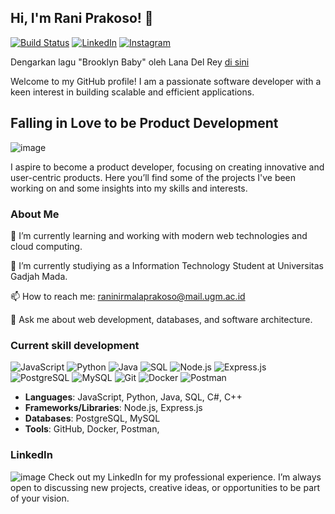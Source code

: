 ## **Hi, I'm Rani Prakoso! 👋** ##

[![Build Status](https://travis-ci.org/joemccann/dillinger.svg?branch=master)](https://travis-ci.org/joemccann/dillinger) 
[![LinkedIn](https://img.shields.io/badge/LinkedIn-Profile-blue)](https://id.linkedin.com/in/rani-prakoso)
[![Instagram](https://img.shields.io/badge/Instagram-Follow%20Me-E4405F?logo=instagram&logoColor=white)](https://www.instagram.com/raniprakoso_)

Dengarkan lagu "Brooklyn Baby" oleh Lana Del Rey [di sini](https://soundcloud.com/interscope/lana-del-rey-brooklyn-baby)

Welcome to my GitHub profile! I am a passionate software developer with a keen interest in building scalable and efficient applications. 

## **Falling in Love to be Product Development** ##
![image](https://github.com/ranisedangbekerja/ranisedangbekerja/assets/149246854/80b66756-c368-442c-aa65-229240fae86d)

I aspire to become a product developer, focusing on creating innovative and user-centric products. Here you’ll find some of the projects I've been working on and some insights into my skills and interests.

### **About Me** ###

🌱 I’m currently learning and working with modern web technologies and cloud computing.

💼 I’m currently studiying as a Information Technology Student at Universitas Gadjah Mada.

📫 How to reach me: raninirmalaprakoso@mail.ugm.ac.id

💬 Ask me about web development, databases, and software architecture.

### Current skill development ###
![JavaScript](https://img.shields.io/badge/JavaScript-F7DF1E?logo=javascript&logoColor=black)
![Python](https://img.shields.io/badge/Python-3776AB?logo=python&logoColor=white)
![Java](https://img.shields.io/badge/Java-007396?logo=java&logoColor=white)
![SQL](https://img.shields.io/badge/SQL-4479A1?logo=postgresql&logoColor=white)
![Node.js](https://img.shields.io/badge/Node.js-339933?logo=node.js&logoColor=white)
![Express.js](https://img.shields.io/badge/Express.js-000000?logo=express&logoColor=white)
![PostgreSQL](https://img.shields.io/badge/PostgreSQL-336791?logo=postgresql&logoColor=white)
![MySQL](https://img.shields.io/badge/MySQL-4479A1?logo=mysql&logoColor=white)
![Git](https://img.shields.io/badge/Git-F05032?logo=git&logoColor=white)
![Docker](https://img.shields.io/badge/Docker-2496ED?logo=docker&logoColor=white)
![Postman](https://img.shields.io/badge/Postman-FF6C37?logo=postman&logoColor=white)
- **Languages**: JavaScript, Python, Java, SQL, C#, C++
- **Frameworks/Libraries**: Node.js, Express.js
- **Databases**: PostgreSQL, MySQL
- **Tools**: GitHub, Docker, Postman, 

### **LinkedIn** ###

![image](https://github.com/ranisedangbekerja/ranisedangbekerja/assets/149246854/9b00e2e1-b164-482e-bb99-c16a3c72c263)
Check out my LinkedIn for my professional experience. I’m always open to discussing new projects, creative ideas, or opportunities to be part of your vision. 


